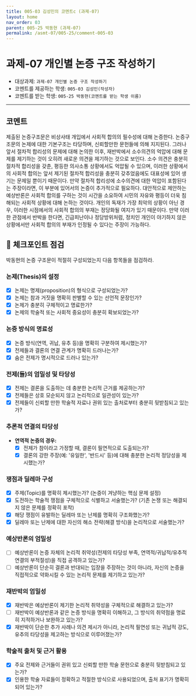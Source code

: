 ```yaml
---
title: 005-03 김성민의 코멘트c (과제-07)
layout: home
nav_order: 03
parent: 005-25 박동현 (과제-07)
permalink: /asmt-07/005-25/comment-005-03
---
```


# 과제-07 개인별 논증 구조 작성하기

- 대상과제: `과제-07 개인별 논증 구조 작성하기`
- 코멘트를 제공하는 학생: `005-03 김성민(작성자)`
- 코멘트를 받는 학생: `005-25 박동현(코멘트를 받는 학생 이름)`

---

## 코멘트
제출된 논증구조문은 비상사태 개입에서 사회적 합의의 필수성에 대해 논증한다. 논증구조문의 논제에 대한 기본구조는 타당하며, 신뢰할만한 문헌들에 의해 지지된다. 그러나 앞서 절차적 합리성의 문제에 대해 논의한 이후, 재반박에서 소수의견의 억압에 대해 문제를 제기하는 것이 오히려 새로운 의견을 제기하는 것으로 보인다. 소수 의견은 충분히 절차적 합리성을 갖춘, 평등한 의사소통 상황에서도 억압될 수 있으며, 이러한 상황에서의 사회적 합의는 앞서 제기된 절차적 합리성을 충분히 갖추었음에도 대표성에 있어 생기는 문제일 뿐이기 때문이다. 만약 절차적 합리성에 소수의견에 대한 억압이 포함된다는 주장이라면, 이 부분에 있어서의 논증이 추가적으로 필요하다.
대안적으로 제안하는 예상반론은 사회적 합의를 구하는 것이 시간을 소요하여 시민의 자유와 평등이 더욱 침해되는 사회적 상황에 대해 논하는 것이다. 개인의 독재가 가장 최악의 상황이 아닌 경우, 이러한 시점에서의 사회적 합의의 부재는 정당화될 여지가 있기 때문이다. 만약 이러한 관점에서 반박을 한다면, 긴급피난이나 정당방위처럼, 정치인 개인이 야기하지 않은 상황에서만 사회적 합의의 부재가 인정될 수 있다는 주장이 가능하다.

## 📌 체크포인트 점검

박동현의 논증 구조문이 적절히 구성되었는지 다음 항목들을 점검하라.

### **논제(Thesis)의 설정**
- [x] 논제는 명제(proposition)의 형식으로 구성되었는가?
- [x] 논제는 참과 거짓을 명확히 판별할 수 있는 선언적 문장인가?
- [x] 논제가 충분히 구체적이고 명료한가?
- [x] 논제의 학술적 또는 사회적 중요성이 충분히 확보되었는가?

### **논증 방식의 명료성**
- [x] 논증 방식(연역, 귀납, 유추 등)을 명확히 구분하여 제시했는가?
- [x] 전제들과 결론의 연결 관계가 명확히 드러나는가?
- [x] 숨은 전제가 명시적으로 드러나 있는가?

### **전제(들)의 엄밀성 및 타당성**
- [x] 전제는 결론을 도출하는 데 충분한 논리적 근거를 제공하는가?
- [x] 전제들은 상호 모순되지 않고 논리적으로 일관성이 있는가?
- [x] 전제들이 신뢰할 만한 학술적 자료나 권위 있는 출처로부터 충분히 뒷받침되고 있는가?

### **추론적 연결의 타당성**
- **연역적 논증의 경우:**
  - [x] 전제가 참이라고 가정할 때, 결론이 필연적으로 도출되는가?
  - [x] 결론의 강한 주장(예: '유일한', '반드시' 등)에 대해 충분한 논리적 정당성을 제시했는가?

### **쟁점과 딜레마 구성**
- [x] 주제(Topic)를 명확히 제시했는가? (논증이 겨냥하는 핵심 문제 설정)
- [x] 도전하는 학술적 쟁점을 구체적으로 식별하고 서술했는가? (기존 논쟁 또는 해결되지 않은 문제를 정확히 포착)
- [x] 해당 쟁점이 유발하는 딜레마 또는 난제를 명확히 구조화했는가?
- [x] 딜레마 또는 난제에 대한 자신의 해소 전략(해결 방식)을 논리적으로 서술했는가?

### **예상반론의 엄밀성**
- [ ] 예상반론이 논증 자체의 논리적 취약성(전제의 타당성 부족, 연역적/귀납적/유추적 연결의 부적절성)을 직접 공격하고 있는가?
- [ ] 예상반론이 단순히 결론과 반대되는 입장을 주장하는 것이 아니라, 자신의 논증을 직접적으로 약화시킬 수 있는 논리적 문제를 제기하고 있는가?

### **재반박의 엄밀성**
- [x] 재반박은 예상반론이 제기한 논리적 취약성을 구체적으로 해결하고 있는가?
- [ ] 재반박이 예상반론과 같은 논증 방식을 명확히 이해하고, 그 방식의 취약점을 명료히 지적하거나 보완하고 있는가?
- [x] 재반박이 단순한 추가 사례나 의견 제시가 아니라, 논리적 필연성 또는 귀납적 강도, 유추의 타당성을 제고하는 방식으로 이루어졌는가?

### **학술적 출처 및 근거 활용**
- [x] 주요 전제와 근거들이 권위 있고 신뢰할 만한 학술 문헌으로 충분히 뒷받침되고 있는가?
- [x] 인용한 학술 자료들이 정확하고 적절한 방식으로 사용되었으며, 출처 표기가 명확히 되어 있는가?